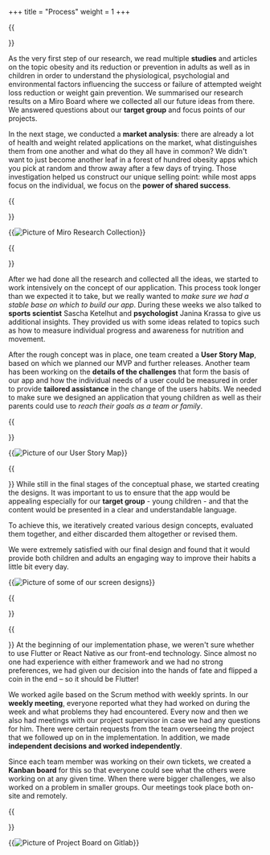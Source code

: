 +++
title = "Process"
weight = 1
+++

{{<section title="Research">}}

As the very first step of our research, we read multiple **studies** and articles on the topic obesity and its reduction or prevention in adults as well as in children in order to understand the physiological, psychologial and environmental factors influencing the success or failure of attempted weight loss reduction or weight gain prevention. We summarised our research results on a Miro Board where we collected all our future ideas from there. We answered questions about our **target group** and focus points of our projects. 

In the next stage, we conducted a **market analysis**: there are already a lot of health and weight related applications on the market, what distinguishes them from one another and what do they all have in common? We didn't want to just become another leaf in a forest of hundred obesity apps which you pick at random and throw away after a few days of trying. Those investigation helped us construct our unique selling point: while most apps focus on the individual, we focus on the **power of shared success**.


{{</section>}}

{{<image src="research.png" alt="Picture of Miro Research Collection" caption="Research and ideas collected on Miro">}}


{{<section title="Concept">}}

After we had done all the research and collected all the ideas, we started to work intensively on the concept of our application. This process took longer than we expected it to take, but we really wanted to *make sure we had a stable base on which to build our app*. During these weeks we also talked to **sports scientist** Sascha Ketelhut and **psychologist** Janina Krassa to give us additional insights. They provided us with some ideas related to topics such as how to measure individual progress and awareness for nutrition and movement.

After the rough concept was in place, one team created a **User Story Map**, based on which we planned our MVP and further releases. Another team has been working on the **details of the challenges** that form the basis of our app and how the individual needs of a user could be measured in order to provide **tailored assistance** in the change of the users habits. We needed to make sure we designed an application that young children as well as their parents could use to *reach their goals as a team or family*.

{{</section>}}

{{<image src="usm.png" alt="Picture of our User Story Map" caption="User Story Map">}}


{{<section title="Design">}}
While still in the final stages of the conceptual phase, we started creating the designs. It was important to us to ensure that the app would be appealing especially for our **target group** - young children - and that the content would be presented in a clear and understandable language.

To achieve this, we iteratively created various design concepts, evaluated them together, and either discarded them altogether or revised them. 

We were extremely satisfied with our final design and found that it would provide both children and adults an engaging way to improve their habits a little bit every day.

{{<image src="designs.png" alt="Picture of some of our screen designs" caption="Some of our screen designs">}}

{{</section>}}

{{<section title="Implementation">}}
At the beginning of our implementation phase, we weren't sure whether to use Flutter or React Native as our front-end technology. Since almost no one had experience with either framework and we had no strong preferences, we had given our decision into the hands of fate and flipped a coin in the end – so it should be Flutter!

We worked agile based on the Scrum method with weekly sprints. In our **weekly meeting**, everyone reported what they had worked on during the week and what problems they had encountered. Every now and then we also had meetings with our project supervisor in case we had any questions for him. There were certain requests from the team overseeing the project that we followed up on in the implementation. In addition, we made **independent decisions and worked independently**.

Since each team member was working on their own tickets, we created a **Kanban board** for this so that everyone could see what the others were working on at any given time. When there were bigger challenges, we also worked on a problem in smaller groups. Our meetings took place both on-site and remotely. 

{{</section>}}

{{<image src="kanban.png" alt="Picture of Project Board on Gitlab" caption="Project on Gitlab">}}


